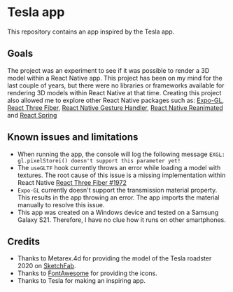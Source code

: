 # Tesla app

This repository contains an app inspired by the Tesla app.

## Goals
The project was an experiment to see if it was possible to render a 3D model within a React Native app. This project has been on my mind for the last couple of years, but there were no libraries or frameworks available for rendering 3D models within React Native at that time. Creating this project also allowed me to explore other React Native packages such as: [Expo-GL](https://github.com/expo/expo), [React Three Fiber](https://github.com/pmndrs/react-three-fiber), [React Native Gesture Handler](https://github.com/software-mansion/react-native-gesture-handler), [React Native Reanimated](https://github.com/software-mansion/react-native-reanimated) and [React Spring](https://github.com/pmndrs/react-spring)

## Known issues and limitations
- When running the app, the console will log the following message `EXGL: gl.pixelStorei() doesn't support this parameter yet!`
- The `useGLTF` hook currently throws an error while loading a model with textures. The root cause of this issue is a missing implementation within React Native [React Three Fiber #1972](https://github.com/pmndrs/react-three-fiber/issues/1972)
- `Expo-GL` currently doesn't support the transmission material property. This results in the app throwing an error. The app imports the material manually to resolve this issue.
- This app was created on a Windows device and tested on a Samsung Galaxy S21. Therefore, I have no clue how it runs on other smartphones.

## Credits
- Thanks to Metarex.4d for providing the model of the Tesla roadster 2020 on [SketchFab](https://sketchfab.com/3d-models/tesla-roadster-2020-1fbf29e297bd4a17ac39a00a378441d8).
- Thanks to [FontAwesome](https://fontawesome.com/) for providing the icons.
- Thanks to Tesla for making an inspiring app.